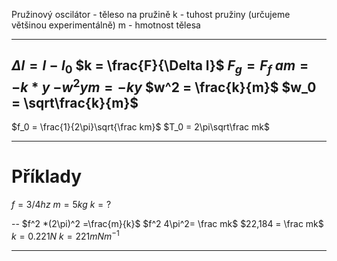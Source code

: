 Pružinový oscilátor - těleso na pružině
k - tuhost pružiny (určujeme většinou experimentálně)
m - hmotnost tělesa

---
$\Delta l = l - l_0$
$k = \frac{F}{\Delta l}$
$F_g = F_f$
$am = -k*y$
$-w^2 y m = -k y$
$w^2 = \frac{k}{m}$
$w_0 = \sqrt\frac{k}{m}$
---

$f_0 = \frac{1}{2\pi}\sqrt{\frac km}$
$T_0 = 2\pi\sqrt\frac mk$

---

# Příklady

$f = 3/4 hz$
$m = 5kg$
$k = ?$

--
$f^2 *(2\pi)^2 =\frac{m}{k}$
$f^2 4\pi^2= \frac mk$
$22,184 = \frac mk$
$k = 0.221 N$
$k = 221mNm^{-1}$

---




